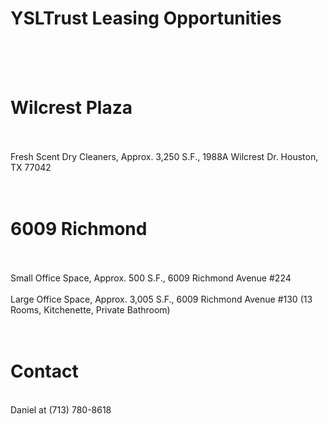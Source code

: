 # YSLTrust Leasing Opportunities
<br><br><br>
# Wilcrest Plaza
<br><br>
Fresh Scent Dry Cleaners, Approx. 3,250 S.F., 1988A Wilcrest Dr. Houston, TX 77042
<br><br><br>
# 6009 Richmond
<br><br>
Small Office Space, Approx. 500 S.F., 6009 Richmond Avenue #224
<br><br>
Large Office Space, Approx. 3,005 S.F., 6009 Richmond Avenue #130 (13 Rooms, Kitchenette, Private Bathroom)
<br><br><br>
# Contact
<br>
Daniel at (713) 780-8618